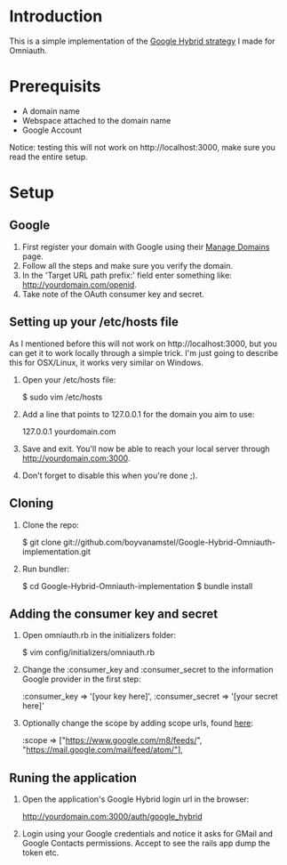 # Introduction

This is a simple implementation of the [Google Hybrid strategy](https://github.com/boyvanamstel/omniauth/tree/google-hybrid) I made for Omniauth.

# Prerequisits 

* A domain name
* Webspace attached to the domain name
* Google Account

Notice: testing this will not work on http://localhost:3000, make sure you read the entire setup.

# Setup

## Google

1. First register your domain with Google using their [Manage Domains](https://www.google.com/accounts/ManageDomains) page.
2. Follow all the steps and make sure you verify the domain.
3. In the 'Target URL path prefix:' field enter something like: http://yourdomain.com/openid.
4. Take note of the OAuth consumer key and secret.

## Setting up your /etc/hosts file

As I mentioned before this will not work on http://localhost:3000, but you can get it to work locally through a simple trick.
I'm just going to describe this for OSX/Linux, it works very similar on Windows.

1. Open your /etc/hosts file:

    $ sudo vim /etc/hosts

2. Add a line that points to 127.0.0.1 for the domain you aim to use:

    127.0.0.1 yourdomain.com

3. Save and exit. You'll now be able to reach your local server through http://yourdomain.com:3000.
4. Don't forget to disable this when you're done ;).

## Cloning

1. Clone the repo:
    
    $ git clone git://github.com/boyvanamstel/Google-Hybrid-Omniauth-implementation.git

2. Run bundler:

    $ cd Google-Hybrid-Omniauth-implementation
    $ bundle install

## Adding the consumer key and secret

1. Open omniauth.rb in the initializers folder:

    $ vim config/initializers/omniauth.rb

2. Change the :consumer_key and :consumer_secret to the information Google provider in the first step:

    :consumer_key => '[your key here]',
    :consumer_secret => '[your secret here]'

3. Optionally change the scope by adding scope urls, found [here](http://googlecodesamples.com/oauth_playground/):

    :scope => ["https://www.google.com/m8/feeds/", "https://mail.google.com/mail/feed/atom/"],

## Runing the application

1. Open the application's Google Hybrid login url in the browser:

    http://yourdomain.com:3000/auth/google_hybrid

2. Login using your Google credentials and notice it asks for GMail and Google Contacts permissions. Accept to see the rails app dump the token etc. 
